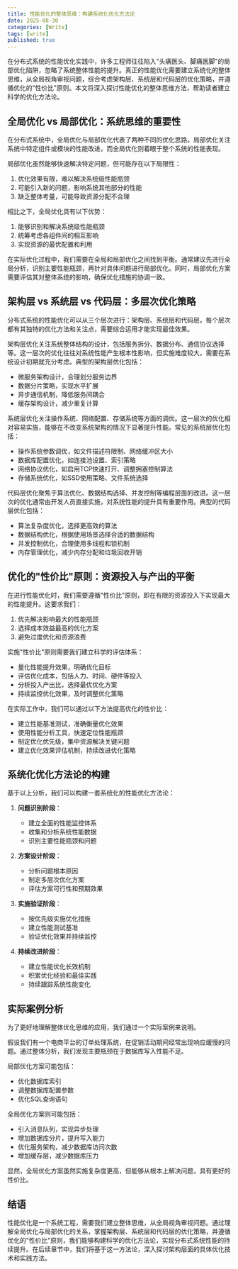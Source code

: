 ```yaml
---
title: 性能优化的整体思维：构建系统化优化方法论
date: 2025-08-30
categories: [Write]
tags: [write]
published: true
---
```


在分布式系统的性能优化实践中，许多工程师往往陷入"头痛医头、脚痛医脚"的局部优化陷阱，忽略了系统整体性能的提升。真正的性能优化需要建立系统化的整体思维，从全局视角审视问题，综合考虑架构层、系统层和代码层的优化策略，并遵循优化的"性价比"原则。本文将深入探讨性能优化的整体思维方法，帮助读者建立科学的优化方法论。

## 全局优化 vs 局部优化：系统思维的重要性

在分布式系统中，全局优化与局部优化代表了两种不同的优化思路。局部优化关注系统中特定组件或模块的性能改进，而全局优化则着眼于整个系统的性能表现。

局部优化虽然能够快速解决特定问题，但可能存在以下局限性：
1. 优化效果有限，难以解决系统级性能瓶颈
2. 可能引入新的问题，影响系统其他部分的性能
3. 缺乏整体考量，可能导致资源分配不合理

相比之下，全局优化具有以下优势：
1. 能够识别和解决系统级性能瓶颈
2. 统筹考虑各组件间的相互影响
3. 实现资源的最优配置和利用

在实际优化过程中，我们需要在全局和局部优化之间找到平衡。通常建议先进行全局分析，识别主要性能瓶颈，再针对具体问题进行局部优化。同时，局部优化方案需要评估其对整体系统的影响，确保优化措施的协调一致。

## 架构层 vs 系统层 vs 代码层：多层次优化策略

分布式系统的性能优化可以从三个层次进行：架构层、系统层和代码层。每个层次都有其独特的优化方法和关注点，需要综合运用才能实现最佳效果。

架构层优化关注系统整体结构的设计，包括服务拆分、数据分布、通信协议选择等。这一层次的优化往往对系统性能产生根本性影响，但实施难度较大，需要在系统设计初期就充分考虑。典型的架构层优化包括：
- 微服务架构设计，合理划分服务边界
- 数据分片策略，实现水平扩展
- 异步通信机制，降低服务间耦合
- 缓存架构设计，减少重复计算

系统层优化关注操作系统、网络配置、存储系统等方面的调优。这一层次的优化相对容易实施，能够在不改变系统架构的情况下显著提升性能。常见的系统层优化包括：
- 操作系统参数调优，如文件描述符限制、网络缓冲区大小
- 数据库配置优化，如连接池设置、索引策略
- 网络协议优化，如启用TCP快速打开、调整拥塞控制算法
- 存储系统优化，如SSD使用策略、文件系统选择

代码层优化聚焦于算法优化、数据结构选择、并发控制等编程层面的改进。这一层次的优化通常由开发人员直接实施，对系统性能的提升具有重要作用。典型的代码层优化包括：
- 算法复杂度优化，选择更高效的算法
- 数据结构优化，根据使用场景选择合适的数据结构
- 并发控制优化，合理使用多线程和锁机制
- 内存管理优化，减少内存分配和垃圾回收开销

## 优化的"性价比"原则：资源投入与产出的平衡

在进行性能优化时，我们需要遵循"性价比"原则，即在有限的资源投入下实现最大的性能提升。这要求我们：
1. 优先解决影响最大的性能瓶颈
2. 选择成本效益最高的优化方案
3. 避免过度优化和资源浪费

实施"性价比"原则需要我们建立科学的评估体系：
- 量化性能提升效果，明确优化目标
- 评估优化成本，包括人力、时间、硬件等投入
- 分析投入产出比，选择最优优化方案
- 持续监控优化效果，及时调整优化策略

在实际工作中，我们可以通过以下方法提高优化的性价比：
- 建立性能基准测试，准确衡量优化效果
- 使用性能分析工具，快速定位性能瓶颈
- 制定优化优先级，集中资源解决关键问题
- 建立优化效果评估机制，持续改进优化策略

## 系统化优化方法论的构建

基于以上分析，我们可以构建一套系统化的性能优化方法论：

1. **问题识别阶段**：
   - 建立全面的性能监控体系
   - 收集和分析系统性能数据
   - 识别主要性能瓶颈和问题

2. **方案设计阶段**：
   - 分析问题根本原因
   - 制定多层次优化方案
   - 评估方案可行性和预期效果

3. **实施验证阶段**：
   - 按优先级实施优化措施
   - 建立性能测试基准
   - 验证优化效果并持续监控

4. **持续改进阶段**：
   - 建立性能优化长效机制
   - 积累优化经验和最佳实践
   - 持续跟踪系统性能变化

## 实际案例分析

为了更好地理解整体优化思维的应用，我们通过一个实际案例来说明。

假设我们有一个电商平台的订单处理系统，在促销活动期间经常出现响应缓慢的问题。通过整体分析，我们发现主要瓶颈在于数据库写入性能不足。

局部优化方案可能包括：
- 优化数据库索引
- 调整数据库配置参数
- 优化SQL查询语句

全局优化方案则可能包括：
- 引入消息队列，实现异步处理
- 增加数据库分片，提升写入能力
- 优化服务架构，减少数据库访问次数
- 增加缓存层，减少数据库压力

显然，全局优化方案虽然实施复杂度更高，但能够从根本上解决问题，具有更好的性价比。

## 结语

性能优化是一个系统工程，需要我们建立整体思维，从全局视角审视问题。通过理解全局优化与局部优化的关系，掌握架构层、系统层和代码层的优化策略，并遵循优化的"性价比"原则，我们能够构建科学的优化方法论，实现分布式系统性能的持续提升。在后续章节中，我们将基于这一方法论，深入探讨架构层面的具体优化技术和实践方法。